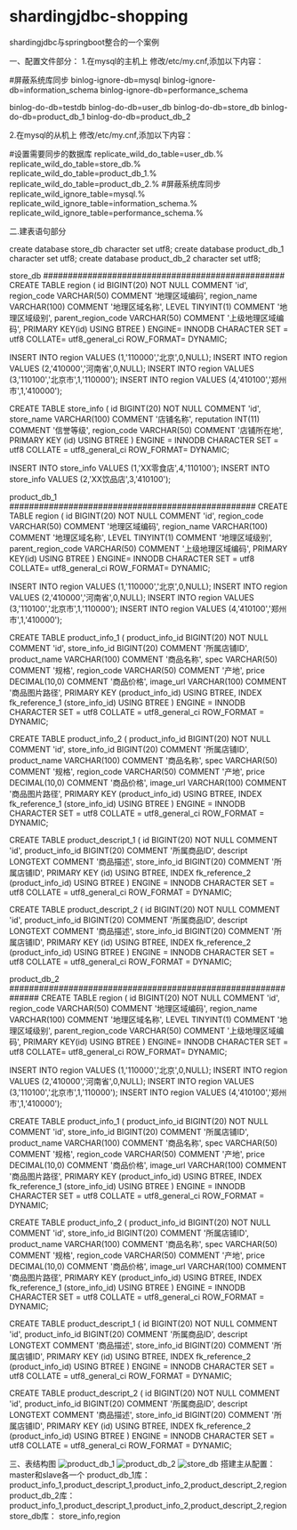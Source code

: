 # shardingjdbc-shopping
shardingjdbc与springboot整合的一个案例

一、配置文件部分：
1.在mysql的主机上
修改/etc/my.cnf,添加以下内容：

#屏蔽系统库同步
binlog-ignore-db=mysql
binlog-ignore-db=information_schema
binlog-ignore-db=performance_schema
    
binlog-do-db=testdb 
binlog-do-db=user_db
binlog-do-db=store_db
binlog-do-db=product_db_1
binlog-do-db=product_db_2

2.在mysql的从机上
修改/etc/my.cnf,添加以下内容：

#设置需要同步的数据库
replicate_wild_do_table=user_db.%
replicate_wild_do_table=store_db.%
replicate_wild_do_table=product_db_1.%
replicate_wild_do_table=product_db_2.%
#屏蔽系统库同步
replicate_wild_ignore_table=mysql.%
replicate_wild_ignore_table=information_schema.%
replicate_wild_ignore_table=performance_schema.%

二.建表语句部分

create database store_db character set utf8;
create database product_db_1 character set utf8;
create database product_db_2 character set utf8;

store_db
#################################################
CREATE TABLE region (
   id  BIGINT(20) NOT NULL COMMENT 'id',
   region_code VARCHAR(50) COMMENT '地理区域编码',
   region_name VARCHAR(100) COMMENT '地理区域名称',
   LEVEL TINYINT(1) COMMENT '地理区域级别',
   parent_region_code VARCHAR(50) COMMENT '上级地理区域编码',
   PRIMARY KEY(id) USING BTREE
) ENGINE= INNODB CHARACTER SET = utf8 COLLATE= utf8_general_ci ROW_FORMAT= DYNAMIC;

INSERT INTO region VALUES (1,'110000','北京',0,NULL);
INSERT INTO region VALUES (2,'410000','河南省',0,NULL);
INSERT INTO region VALUES (3,'110100','北京市',1,'110000');
INSERT INTO region VALUES (4,'410100','郑州市',1,'410000');

CREATE TABLE store_info (
   id BIGINT(20) NOT NULL COMMENT 'id',
   store_name VARCHAR(100) COMMENT '店铺名称',
   reputation INT(11) COMMENT '信誉等级',
   region_code VARCHAR(50) COMMENT '店铺所在地',
   PRIMARY KEY (id) USING BTREE
) ENGINE = INNODB CHARACTER SET = utf8 COLLATE = utf8_general_ci ROW_FORMAT= DYNAMIC;

INSERT INTO store_info VALUES (1,'XX零食店',4,'110100');
INSERT INTO store_info VALUES (2,'XX饮品店',3,'410100');


product_db_1
##################################################
CREATE TABLE region (
   id  BIGINT(20) NOT NULL COMMENT 'id',
   region_code VARCHAR(50) COMMENT '地理区域编码',
   region_name VARCHAR(100) COMMENT '地理区域名称',
   LEVEL TINYINT(1) COMMENT '地理区域级别',
   parent_region_code VARCHAR(50) COMMENT '上级地理区域编码',
   PRIMARY KEY(id) USING BTREE
) ENGINE= INNODB CHARACTER SET = utf8 COLLATE= utf8_general_ci ROW_FORMAT= DYNAMIC;

INSERT INTO region VALUES (1,'110000','北京',0,NULL);
INSERT INTO region VALUES (2,'410000','河南省',0,NULL);
INSERT INTO region VALUES (3,'110100','北京市',1,'110000');
INSERT INTO region VALUES (4,'410100','郑州市',1,'410000');

CREATE TABLE product_info_1 (
    product_info_id BIGINT(20) NOT NULL COMMENT 'id',
    store_info_id BIGINT(20) COMMENT '所属店铺ID',
    product_name VARCHAR(100) COMMENT '商品名称',
    spec VARCHAR(50) COMMENT '规格',
    region_code VARCHAR(50) COMMENT '产地',
    price DECIMAL(10,0) COMMENT '商品价格',
    image_url VARCHAR(100) COMMENT '商品图片路径',
    PRIMARY KEY (product_info_id) USING BTREE,
    INDEX fk_reference_1 (store_info_id) USING BTREE
) ENGINE = INNODB CHARACTER SET = utf8 COLLATE = utf8_general_ci ROW_FORMAT = DYNAMIC;

CREATE TABLE product_info_2 (
    product_info_id BIGINT(20) NOT NULL COMMENT 'id',
    store_info_id BIGINT(20) COMMENT '所属店铺ID',
    product_name VARCHAR(100) COMMENT '商品名称',
    spec VARCHAR(50) COMMENT '规格',
    region_code VARCHAR(50) COMMENT '产地',
    price DECIMAL(10,0) COMMENT '商品价格',
    image_url VARCHAR(100) COMMENT '商品图片路径',
    PRIMARY KEY (product_info_id) USING BTREE,
    INDEX fk_reference_1 (store_info_id) USING BTREE
) ENGINE = INNODB CHARACTER SET = utf8 COLLATE = utf8_general_ci ROW_FORMAT = DYNAMIC;

CREATE TABLE product_descript_1 (
    id BIGINT(20) NOT NULL COMMENT 'id',
    product_info_id BIGINT(20) COMMENT '所属商品ID',
    descript LONGTEXT COMMENT '商品描述',
    store_info_id BIGINT(20) COMMENT '所属店铺ID',
    PRIMARY KEY (id) USING BTREE,
    INDEX fk_reference_2 (product_info_id) USING BTREE
) ENGINE = INNODB CHARACTER SET = utf8 COLLATE = utf8_general_ci ROW_FORMAT = DYNAMIC;

CREATE TABLE product_descript_2 (
    id BIGINT(20) NOT NULL COMMENT 'id',
    product_info_id BIGINT(20) COMMENT '所属商品ID',
    descript LONGTEXT COMMENT '商品描述',
    store_info_id BIGINT(20) COMMENT '所属店铺ID',
    PRIMARY KEY (id) USING BTREE,
    INDEX fk_reference_2 (product_info_id) USING BTREE
) ENGINE = INNODB CHARACTER SET = utf8 COLLATE = utf8_general_ci ROW_FORMAT = DYNAMIC;


product_db_2
##############################################################
CREATE TABLE region (
   id  BIGINT(20) NOT NULL COMMENT 'id',
   region_code VARCHAR(50) COMMENT '地理区域编码',
   region_name VARCHAR(100) COMMENT '地理区域名称',
   LEVEL TINYINT(1) COMMENT '地理区域级别',
   parent_region_code VARCHAR(50) COMMENT '上级地理区域编码',
   PRIMARY KEY(id) USING BTREE
) ENGINE= INNODB CHARACTER SET = utf8 COLLATE= utf8_general_ci ROW_FORMAT= DYNAMIC;

INSERT INTO region VALUES (1,'110000','北京',0,NULL);
INSERT INTO region VALUES (2,'410000','河南省',0,NULL);
INSERT INTO region VALUES (3,'110100','北京市',1,'110000');
INSERT INTO region VALUES (4,'410100','郑州市',1,'410000');

CREATE TABLE product_info_1 (
    product_info_id BIGINT(20) NOT NULL COMMENT 'id',
    store_info_id BIGINT(20) COMMENT '所属店铺ID',
    product_name VARCHAR(100) COMMENT '商品名称',
    spec VARCHAR(50) COMMENT '规格',
    region_code VARCHAR(50) COMMENT '产地',
    price DECIMAL(10,0) COMMENT '商品价格',
    image_url VARCHAR(100) COMMENT '商品图片路径',
    PRIMARY KEY (product_info_id) USING BTREE,
    INDEX fk_reference_1 (store_info_id) USING BTREE
) ENGINE = INNODB CHARACTER SET = utf8 COLLATE = utf8_general_ci ROW_FORMAT = DYNAMIC;

CREATE TABLE product_info_2 (
    product_info_id BIGINT(20) NOT NULL COMMENT 'id',
    store_info_id BIGINT(20) COMMENT '所属店铺ID',
    product_name VARCHAR(100) COMMENT '商品名称',
    spec VARCHAR(50) COMMENT '规格',
    region_code VARCHAR(50) COMMENT '产地',
    price DECIMAL(10,0) COMMENT '商品价格',
    image_url VARCHAR(100) COMMENT '商品图片路径',
    PRIMARY KEY (product_info_id) USING BTREE,
    INDEX fk_reference_1 (store_info_id) USING BTREE
) ENGINE = INNODB CHARACTER SET = utf8 COLLATE = utf8_general_ci ROW_FORMAT = DYNAMIC;

CREATE TABLE product_descript_1 (
    id BIGINT(20) NOT NULL COMMENT 'id',
    product_info_id BIGINT(20) COMMENT '所属商品ID',
    descript LONGTEXT COMMENT '商品描述',
    store_info_id BIGINT(20) COMMENT '所属店铺ID',
    PRIMARY KEY (id) USING BTREE,
    INDEX fk_reference_2 (product_info_id) USING BTREE
) ENGINE = INNODB CHARACTER SET = utf8 COLLATE = utf8_general_ci ROW_FORMAT = DYNAMIC;

CREATE TABLE product_descript_2 (
    id BIGINT(20) NOT NULL COMMENT 'id',
    product_info_id BIGINT(20) COMMENT '所属商品ID',
    descript LONGTEXT COMMENT '商品描述',
    store_info_id BIGINT(20) COMMENT '所属店铺ID',
    PRIMARY KEY (id) USING BTREE,
    INDEX fk_reference_2 (product_info_id) USING BTREE
) ENGINE = INNODB CHARACTER SET = utf8 COLLATE = utf8_general_ci ROW_FORMAT = DYNAMIC;

三、表结构图
![product_db_1](https://github.com/aliyuncluo/shardingjdbc-shopping/blob/master/images/product_db_1.png)
![product_db_2](https://github.com/aliyuncluo/shardingjdbc-shopping/blob/master/images/product_db_2.png)
![store_db](https://github.com/aliyuncluo/shardingjdbc-shopping/blob/master/images/store_db.png)
搭建主从配置：master和slave各一个
product_db_1库： product_info_1,product_descript_1,product_info_2,product_descript_2,region
product_db_2库： product_info_1,product_descript_1,product_info_2,product_descript_2,region
store_db库： store_info,region
